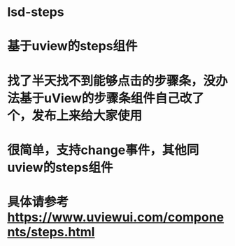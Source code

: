 # lsd-steps
# 基于uview的steps组件
# 找了半天找不到能够点击的步骤条，没办法基于uView的步骤条组件自己改了个，发布上来给大家使用
# 很简单，支持change事件，其他同uview的steps组件
# 具体请参考 https://www.uviewui.com/components/steps.html
